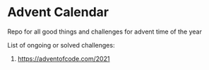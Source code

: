 # Advent Calendar

Repo for all good things and challenges for advent time of the year

List of ongoing or solved challenges:

1. https://adventofcode.com/2021